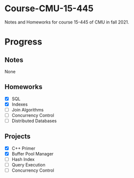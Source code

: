 # Course-CMU-15-445
 Notes and Homeworks for course 15-445 of CMU in fall 2021.
# Progress
## Notes
None
## Homeworks
- [x] SQL
- [x] Indexes
- [ ] Join Algorithms
- [ ] Concurrency Control
- [ ] Distributed Databases
## Projects
- [x] C++ Primer
- [x] Buffer Pool Manager
- [ ] Hash Index
- [ ] Query Execution
- [ ] Concurrency Control